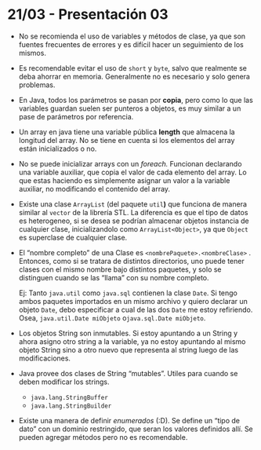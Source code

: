 # 21/03 - Presentación 03

- No se recomienda el uso de variables y métodos de clase, ya que son fuentes frecuentes de errores y es difícil hacer un seguimiento de los mismos.
- Es recomendable evitar el uso de `short` y `byte`, salvo que realmente se deba ahorrar en memoria. Generalmente no es necesario y solo genera problemas.
- En Java, todos los parámetros se pasan por **copia**, pero como lo que las variables guardan suelen ser punteros a objetos, es muy similar a un pase de parámetros por referencia.
- Un array en java tiene una variable pública **length** que almacena la longitud del array. No se tiene en cuenta si los elementos del array están inicializados o no.
- No se puede inicializar arrays con un *foreach.* Funcionan declarando una variable auxiliar, que copia el valor de cada elemento del array. Lo que estas haciendo es simplemente asignar un valor a la variable auxiliar, no modificando el contenido del array.
- Existe una clase `ArrayList` (del paquete `util`**)** que funciona de manera similar al `vector` de la librería STL. La diferencia es que el tipo de datos es heterogeneo, si se desea se podrían almacenar objetos instancia de cualquier clase, inicializandolo como `ArrayList<Object>`, ya que `Object` es superclase de cualquier clase.
- El “nombre completo” de una Clase es `<nombrePaquete>.<nombreClase>` . Entonces, como si se tratara de distintos directorios, uno puede tener clases con el mismo nombre bajo distintos paquetes, y solo se distinguen cuando se las “llama” con su nombre completo.
    
    Ej: Tanto `java.util` como `java.sql` contienen la clase `Date`. Si tengo ambos paquetes importados en un mismo archivo y quiero declarar un objeto `Date`, debo especificar a cual de las dos `Date` me estoy refiriendo. Osea, `java.util.Date miObjeto` o`java.sql.Date miObjeto`.
    
- Los objetos String son inmutables. Si estoy apuntando a un String y ahora asigno otro string a la variable, ya no estoy apuntando al mismo objeto String sino a otro nuevo que representa al string luego de las modificaciones.
- Java provee dos clases de String “mutables”. Utiles para cuando se deben modificar los strings.
    - `java.lang.StringBuffer`
    - `java.lang.StringBuilder`
- Existe una manera de definir *enumerados* (:D). Se define un “tipo de dato” con un dominio restringido, que seran los valores definidos allí. Se pueden agregar métodos pero no es recomendable.